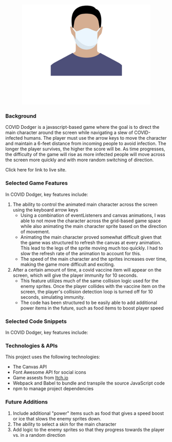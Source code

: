 
<p align="center"><img src="/images/gameLogo.png" width="400">  </p>

### Background
COVID Dodger is a javascript-based game where the goal is to direct the main character around the screen while navigating a slew of COVID-infected humans. 
The player must use the arrow keys to move the character and maintain a 6-feet distance from incoming people to avoid infection. The longer the player survives, the higher the score will be. As time progresses, the difficulty of the game will rise as more infected people will move across the screen more quickly and with more random switching of direction. 

Click here for link to live site.

### Selected Game Features
In COVID Dodger, key features include:

1. The ability to control the animated main character across the screen using the keyboard arrow keys
    * Using a combination of eventListeners and canvas animations, I was able to not move the character across the grid-based game space while also animating the main character sprite based on the direction of movement.
    * Animating the main character proved somewhat difficult given that the game was structured to refresh the canvas at every animation. This lead to the legs of the sprite moving much too quickly. I had to slow the refresh rate of the animation to account for this.
    * The speed of the main character and the sprites increases over time, making the game more difficult and exciting.
2. After a certain amount of time, a covid vaccine item will appear on the screen, which will give the player immunity for 10 seconds.
    * This feature utilizes much of the same collision logic used for the enemy sprites. Once the player collides with the vaccine item on the screen, the player's collision detection loop is turned off for 10 seconds, simulating immunity. 
    * The code has been structured to be easily able to add additional power items in the future, such as food items to boost player speed


### Selected Code Snippets
In COVID Dodger, key features include:


### Technologies & APIs
This project uses the following technologies:

* The Canvas API
* Font Awesome API for social icons
* Game assests from [Itch.io](https://itch.io/game-assets/free)
* Webpack and Babel to bundle and transpile the source JavaScript code
* npm to manage project dependencies

### Future Additions
1. Include additional "power" items such as food that gives a speed boost or ice that slows the enemy sprites down. 
2. The ability to select a skin for the main character 
3. Add logic to the enemy sprites so that they progress towards the player vs. in a random direction

